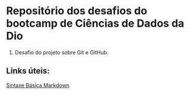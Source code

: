 # Repositório dos desafios do bootcamp de Ciências de Dados da Dio 

1) Desafio do projeto sobre Git e GitHub.

## Links úteis:
[Sintaxe Básica Markdown](https://www.markdownguide.org/basic-syntax/)
